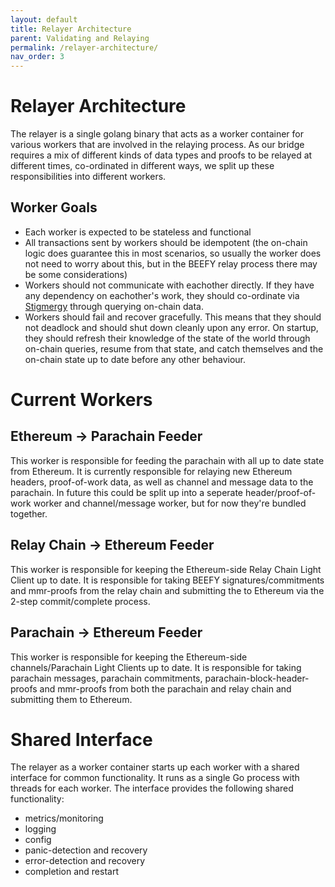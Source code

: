 ```yaml
---
layout: default
title: Relayer Architecture
parent: Validating and Relaying
permalink: /relayer-architecture/
nav_order: 3
---
```


# Relayer Architecture
The relayer is a single golang binary that acts as a worker container for various workers that are involved in the relaying process. As our bridge requires a mix of different kinds of data types and proofs to be relayed at different times, co-ordinated in different ways, we split up these responsibilities into different workers.

## Worker Goals
 - Each worker is expected to be stateless and functional
 - All transactions sent by workers should be idempotent (the on-chain logic does guarantee this in most scenarios, so usually the worker does not need to worry about this, but in the BEEFY relay process there may be some considerations)
 - Workers should not communicate with eachother directly. If they have any dependency on eachother's work, they should co-ordinate via [Stigmergy](https://en.wikipedia.org/wiki/Stigmergy) through querying on-chain data.
 - Workers should fail and recover gracefully. This means that they should not deadlock and should shut down cleanly upon any error. On startup, they should refresh their knowledge of the state of the world through on-chain queries, resume from that state, and catch themselves and the on-chain state up to date before any other behaviour.

# Current Workers

## Ethereum -> Parachain Feeder
This worker is responsible for feeding the parachain with all up to date state from Ethereum. It is currently responsible for relaying new Ethereum headers, proof-of-work data, as well as channel and message data to the parachain. In future this could be split up into a seperate header/proof-of-work worker and channel/message worker, but for now they're bundled together.

## Relay Chain -> Ethereum Feeder
This worker is responsible for keeping the Ethereum-side Relay Chain Light Client up to date. It is responsible for taking BEEFY signatures/commitments and mmr-proofs from the relay chain and submitting the to Ethereum via the 2-step commit/complete process.

## Parachain -> Ethereum Feeder
This worker is responsible for keeping the Ethereum-side channels/Parachain Light Clients up to date. It is responsible for taking parachain messages, parachain commitments, parachain-block-header-proofs and mmr-proofs from both the parachain and relay chain and submitting them to Ethereum.

# Shared Interface
The relayer as a worker container starts up each worker with a shared interface for common functionality. It runs as a single Go process with threads for each worker. The interface provides the following shared functionality:
 - metrics/monitoring
 - logging
 - config
 - panic-detection and recovery
 - error-detection and recovery
 - completion and restart
